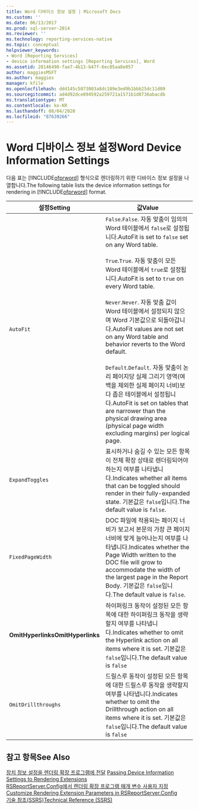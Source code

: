 ```yaml
---
title: Word 디바이스 정보 설정 | Microsoft Docs
ms.custom: ''
ms.date: 06/13/2017
ms.prod: sql-server-2014
ms.reviewer: ''
ms.technology: reporting-services-native
ms.topic: conceptual
helpviewer_keywords:
- Word [Reporting Services]
- device information settings [Reporting Services], Word
ms.assetid: 28146498-fae7-4b13-b47f-6ec05aa8e057
author: maggiesMSFT
ms.author: maggies
manager: kfile
ms.openlocfilehash: ddd145c5073003a8dc189e3ed9b1bbb25dc11d09
ms.sourcegitcommit: ad4d92dce894592a259721a1571b1d8736abacdb
ms.translationtype: MT
ms.contentlocale: ko-KR
ms.lasthandoff: 08/04/2020
ms.locfileid: "87639266"
---
```

# <a name="word-device-information-settings"></a><span data-ttu-id="04096-102">Word 디바이스 정보 설정</span><span class="sxs-lookup"><span data-stu-id="04096-102">Word Device Information Settings</span></span>
  <span data-ttu-id="04096-103">다음 표는 [!INCLUDE[ofprword](../includes/ofprword-md.md)] 형식으로 렌더링하기 위한 디바이스 정보 설정을 나열합니다.</span><span class="sxs-lookup"><span data-stu-id="04096-103">The following table lists the device information settings for rendering in [!INCLUDE[ofprword](../includes/ofprword-md.md)] format.</span></span>  
  
|<span data-ttu-id="04096-104">설정</span><span class="sxs-lookup"><span data-stu-id="04096-104">Setting</span></span>|<span data-ttu-id="04096-105">값</span><span class="sxs-lookup"><span data-stu-id="04096-105">Value</span></span>|  
|-------------|-----------|  
|`AutoFit`|<span data-ttu-id="04096-106">`False`.</span><span class="sxs-lookup"><span data-stu-id="04096-106">`False`.</span></span> <span data-ttu-id="04096-107">자동 맞춤이 임의의 Word 테이블에서 `false`로 설정됩니다.</span><span class="sxs-lookup"><span data-stu-id="04096-107">AutoFit is set to `false` set on any Word table.</span></span><br /><br /> <span data-ttu-id="04096-108">`True`.</span><span class="sxs-lookup"><span data-stu-id="04096-108">`True`.</span></span> <span data-ttu-id="04096-109">자동 맞춤이 모든 Word 테이블에서 `true`로 설정됩니다.</span><span class="sxs-lookup"><span data-stu-id="04096-109">AutoFit is set to `true` on every Word table.</span></span><br /><br /> <span data-ttu-id="04096-110">`Never`.</span><span class="sxs-lookup"><span data-stu-id="04096-110">`Never`.</span></span> <span data-ttu-id="04096-111">자동 맞춤 값이 Word 테이블에서 설정되지 않으며 Word 기본값으로 되돌아갑니다.</span><span class="sxs-lookup"><span data-stu-id="04096-111">AutoFit values are not set on any Word table and behavior reverts to the Word default.</span></span><br /><br /> <span data-ttu-id="04096-112">`Default`.</span><span class="sxs-lookup"><span data-stu-id="04096-112">`Default`.</span></span> <span data-ttu-id="04096-113">자동 맞춤이 논리 페이지당 실제 그리기 영역(여백을 제외한 실제 페이지 너비)보다 좁은 테이블에서 설정됩니다.</span><span class="sxs-lookup"><span data-stu-id="04096-113">AutoFit is set on tables that are narrower than the physical drawing area (physical page width excluding margins) per logical page.</span></span>|  
|`ExpandToggles`|<span data-ttu-id="04096-114">표시하거나 숨길 수 있는 모든 항목이 전체 확장 상태로 렌더링되어야 하는지 여부를 나타냅니다.</span><span class="sxs-lookup"><span data-stu-id="04096-114">Indicates whether all items that can be toggled should render in their fully-expanded state.</span></span> <span data-ttu-id="04096-115">기본값은 `false`입니다.</span><span class="sxs-lookup"><span data-stu-id="04096-115">The default value is `false`.</span></span>|  
|`FixedPageWidth`|<span data-ttu-id="04096-116">DOC 파일에 적용되는 페이지 너비가 보고서 본문의 가장 큰 페이지 너비에 맞게 늘어나는지 여부를 나타냅니다.</span><span class="sxs-lookup"><span data-stu-id="04096-116">Indicates whether the Page Width written to the DOC file will grow to accommodate the width of the largest page in the Report Body.</span></span> <span data-ttu-id="04096-117">기본값은 `false`입니다.</span><span class="sxs-lookup"><span data-stu-id="04096-117">The default value is `false`.</span></span>|  
|<span data-ttu-id="04096-118">**OmitHyperlinks**</span><span class="sxs-lookup"><span data-stu-id="04096-118">**OmitHyperlinks**</span></span>|<span data-ttu-id="04096-119">하이퍼링크 동작이 설정된 모든 항목에 대한 하이퍼링크 동작을 생략할지 여부를 나타냅니다.</span><span class="sxs-lookup"><span data-stu-id="04096-119">Indicates whether to omit the Hyperlink action on all items where it is set.</span></span> <span data-ttu-id="04096-120">기본값은 `false`입니다.</span><span class="sxs-lookup"><span data-stu-id="04096-120">The default value is `false`</span></span>|  
|`OmitDrillthroughs`|<span data-ttu-id="04096-121">드릴스루 동작이 설정된 모든 항목에 대한 드릴스루 동작을 생략할지 여부를 나타냅니다.</span><span class="sxs-lookup"><span data-stu-id="04096-121">Indicates whether to omit the Drillthrough action on all items where it is set.</span></span> <span data-ttu-id="04096-122">기본값은 `false`입니다.</span><span class="sxs-lookup"><span data-stu-id="04096-122">The default value is `false`</span></span>|  
  
## <a name="see-also"></a><span data-ttu-id="04096-123">참고 항목</span><span class="sxs-lookup"><span data-stu-id="04096-123">See Also</span></span>  
 <span data-ttu-id="04096-124">[장치 정보 설정을 렌더링 확장 프로그램에 전달](report-server-web-service/net-framework/passing-device-information-settings-to-rendering-extensions.md) </span><span class="sxs-lookup"><span data-stu-id="04096-124">[Passing Device Information Settings to Rendering Extensions](report-server-web-service/net-framework/passing-device-information-settings-to-rendering-extensions.md) </span></span>  
 <span data-ttu-id="04096-125">[RSReportServer.Config에서 렌더링 확장 프로그램 매개 변수 사용자 지정](customize-rendering-extension-parameters-in-rsreportserver-config.md) </span><span class="sxs-lookup"><span data-stu-id="04096-125">[Customize Rendering Extension Parameters in RSReportServer.Config](customize-rendering-extension-parameters-in-rsreportserver-config.md) </span></span>  
 [<span data-ttu-id="04096-126">기술 참조&#40;SSRS&#41;</span><span class="sxs-lookup"><span data-stu-id="04096-126">Technical Reference &#40;SSRS&#41;</span></span>](../../2014/reporting-services/technical-reference-ssrs.md)  
  
  
